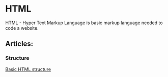 # HTML
HTML - Hyper Text Markup Language is basic markup language needed to code a website.

## Articles:

### Structure
[Basic HTML structure](structure.html)  

